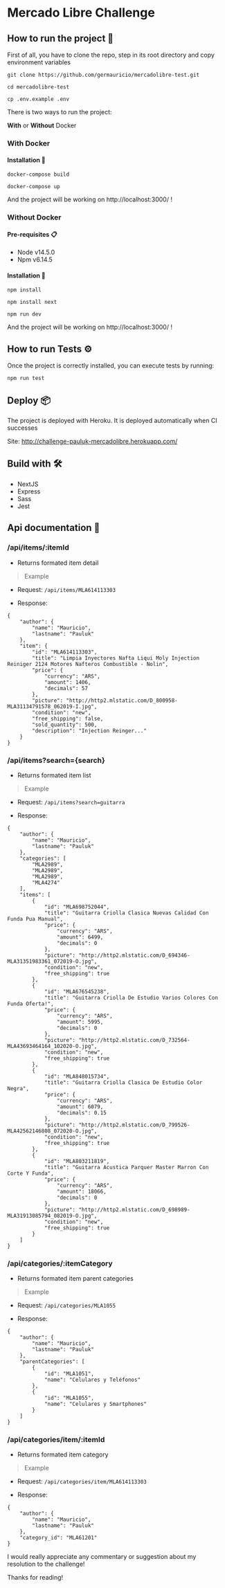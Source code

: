 # Mercado Libre Challenge

## How to run the project 🚀

First of all, you have to clone the repo, step in its root directory and copy environment variables

```
git clone https://github.com/germauricio/mercadolibre-test.git

cd mercadolibre-test

cp .env.example .env
```

There is two ways to run the project:

**With** or **Without** Docker

### With Docker

#### Installation 🔧

```
docker-compose build

docker-compose up
```

And the project will be working on http://localhost:3000/ !

### Without Docker

#### Pre-requisites 📋

- Node v14.5.0
- Npm v6.14.5

#### Installation 🔧

```
npm install

npm install next

npm run dev
```

And the project will be working on http://localhost:3000/ !


## How to run Tests ⚙️

Once the project is correctly installed, you can execute tests by running:

```
npm run test
```

## Deploy 📦

The project is deployed with Heroku. It is deployed automatically when CI successes

Site: http://challenge-pauluk-mercadolibre.herokuapp.com/

## Build with 🛠️

- NextJS
- Express
- Sass
- Jest

## Api documentation 📄

### /api/items/:itemId

- Returns formated item detail

> Example

- Request: `/api/items/MLA614113303`

- Response: 

```
{
    "author": {
        "name": "Mauricio",
        "lastname": "Pauluk"
    },
    "item": {
        "id": "MLA614113303",
        "title": "Limpia Inyectores Nafta Liqui Moly Injection Reiniger 2124 Motores Nafteros Combustible - Nolin",
        "price": {
            "currency": "ARS",
            "amount": 1406,
            "decimals": 57
        },
        "picture": "http://http2.mlstatic.com/D_800958-MLA31134791578_062019-I.jpg",
        "condition": "new",
        "free_shipping": false,
        "sold_quantity": 500,
        "description": "Injection Reinger..."
    }
}
```
### /api/items?search={search}

- Returns formated item list

> Example

- Request: `/api/items?search=guitarra`

- Response: 

```
{
    "author": {
        "name": "Mauricio",
        "lastname": "Pauluk"
    },
    "categories": [
        "MLA2989",
        "MLA2989",
        "MLA2989",
        "MLA4274"
    ],
    "items": [
        {
            "id": "MLA698752044",
            "title": "Guitarra Criolla Clasica Nuevas Calidad Con Funda Pua Manual",
            "price": {
                "currency": "ARS",
                "amount": 6499,
                "decimals": 0
            },
            "picture": "http://http2.mlstatic.com/D_694346-MLA31351983361_072019-O.jpg",
            "condition": "new",
            "free_shipping": true
        },
        {
            "id": "MLA676545238",
            "title": "Guitarra Criolla De Estudio Varios Colores Con Funda Oferta!",
            "price": {
                "currency": "ARS",
                "amount": 5995,
                "decimals": 0
            },
            "picture": "http://http2.mlstatic.com/D_732564-MLA43693464164_102020-O.jpg",
            "condition": "new",
            "free_shipping": true
        },
        {
            "id": "MLA848015734",
            "title": "Guitarra Criolla Clasica De Estudio Color Negra",
            "price": {
                "currency": "ARS",
                "amount": 6079,
                "decimals": 0.15
            },
            "picture": "http://http2.mlstatic.com/D_799526-MLA42562146808_072020-O.jpg",
            "condition": "new",
            "free_shipping": true
        },
        {
            "id": "MLA803211819",
            "title": "Guitarra Acustica Parquer Master Marron Con Corte Y Funda",
            "price": {
                "currency": "ARS",
                "amount": 18066,
                "decimals": 0
            },
            "picture": "http://http2.mlstatic.com/D_698989-MLA31913085794_082019-O.jpg",
            "condition": "new",
            "free_shipping": true
        }
    ]
}
```
### /api/categories/:itemCategory

- Returns formated item parent categories

> Example

- Request: `/api/categories/MLA1055`

- Response: 

```
{
    "author": {
        "name": "Mauricio",
        "lastname": "Pauluk"
    },
    "parentCategories": [
        {
            "id": "MLA1051",
            "name": "Celulares y Teléfonos"
        },
        {
            "id": "MLA1055",
            "name": "Celulares y Smartphones"
        }
    ]
}
```

### /api/categories/item/:itemId

- Returns formated item category

> Example

- Request: `/api/categories/item/MLA614113303`

- Response: 

```
{
    "author": {
        "name": "Mauricio",
        "lastname": "Pauluk"
    },
    "category_id": "MLA61201"
}
```

I would really appreciate any commentary or suggestion about my resolution to the challenge!

Thanks for reading!
